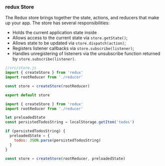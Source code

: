 ### redux Store
The Redux store brings together the state, actions, and reducers that make up your app. The store has several responsibilities:

- Holds the current application state inside
- Allows access to the current state via `store.getState()`;
- Allows state to be updated via `store.dispatch(action)`;
- Registers listener callbacks via `store.subscribe(listener)`;
- Handles unregistering of listeners via the unsubscribe function returned by `store.subscribe(listener)`.


```js
//src/store.js
import { createStore } from 'redux'
import rootReducer from './reducer'

const store = createStore(rootReducer)

export default store
```

```js
import { createStore } from 'redux'
import rootReducer from './reducer'

let preloadedState
const persistedTodosString = localStorage.getItem('todos')

if (persistedTodosString) {
  preloadedState = {
    todos: JSON.parse(persistedTodosString)
  }
}

const store = createStore(rootReducer, preloadedState)
```


